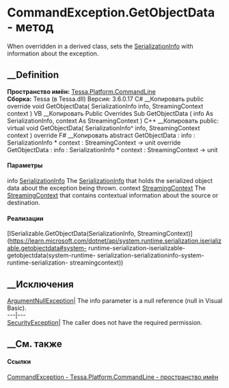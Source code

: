 # CommandException.GetObjectData - метод
When overridden in a derived class, sets the
[SerializationInfo](https://learn.microsoft.com/dotnet/api/system.runtime.serialization.serializationinfo)
with information about the exception.
##  __Definition
 **Пространство имён:**
[Tessa.Platform.CommandLine](N_Tessa_Platform_CommandLine.htm)  
 **Сборка:** Tessa (в Tessa.dll) Версия: 3.6.0.17
C# __Копировать
     public override void GetObjectData(
    	SerializationInfo info,
    	StreamingContext context
    )
VB __Копировать
     Public Overrides Sub GetObjectData ( 
    	info As SerializationInfo,
    	context As StreamingContext
    )
C++ __Копировать
     public:
    virtual void GetObjectData(
    	SerializationInfo^ info, 
    	StreamingContext context
    ) override
F# __Копировать
     abstract GetObjectData : 
            info : SerializationInfo * 
            context : StreamingContext -> unit 
    override GetObjectData : 
            info : SerializationInfo * 
            context : StreamingContext -> unit 
#### Параметры
info
[SerializationInfo](https://learn.microsoft.com/dotnet/api/system.runtime.serialization.serializationinfo)
    The [SerializationInfo](https://learn.microsoft.com/dotnet/api/system.runtime.serialization.serializationinfo) that holds the serialized object data about the exception being thrown.
context
[StreamingContext](https://learn.microsoft.com/dotnet/api/system.runtime.serialization.streamingcontext)
    The [StreamingContext](https://learn.microsoft.com/dotnet/api/system.runtime.serialization.streamingcontext) that contains contextual information about the source or destination.
#### Реализации
[ISerializable.GetObjectData(SerializationInfo,
StreamingContext)](https://learn.microsoft.com/dotnet/api/system.runtime.serialization.iserializable.getobjectdata#system-
runtime-serialization-iserializable-getobjectdata\(system-runtime-
serialization-serializationinfo-system-runtime-serialization-
streamingcontext\))  
##  __Исключения
[ArgumentNullException](https://learn.microsoft.com/dotnet/api/system.argumentnullexception)|
The info parameter is a null reference (null in Visual Basic).  
---|---  
[SecurityException](https://learn.microsoft.com/dotnet/api/system.security.securityexception)|
The caller does not have the required permission.  
##  __См. также
#### Ссылки
[CommandException - ](T_Tessa_Platform_CommandLine_CommandException.htm)
[Tessa.Platform.CommandLine - пространство
имён](N_Tessa_Platform_CommandLine.htm)
